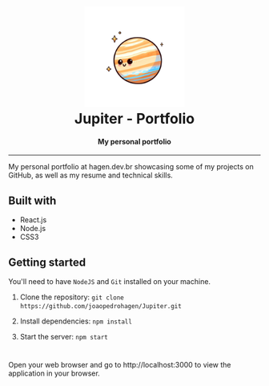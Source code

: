<h1 align="center">
  <br>
  <img src="jupiter.png" width="200">
  <br>
  Jupiter - Portfolio
  <br>
</h1>

<h4 align="center"> My personal portfolio </h4>

---

My personal portfolio at hagen.dev.br showcasing some of my projects on GitHub, as well as my resume and technical skills.

## Built with

* React.js
* Node.js
* CSS3

## Getting started

You'll need to have ```NodeJS``` and ```Git``` installed on your machine.

1. Clone the repository:
``` git clone https://github.com/joaopedrohagen/Jupiter.git ```

2. Install dependencies:
``` npm install ```

3. Start the server:
``` npm start ```


#
#
Open your web browser and go to http://localhost:3000 to view the application in your browser.
